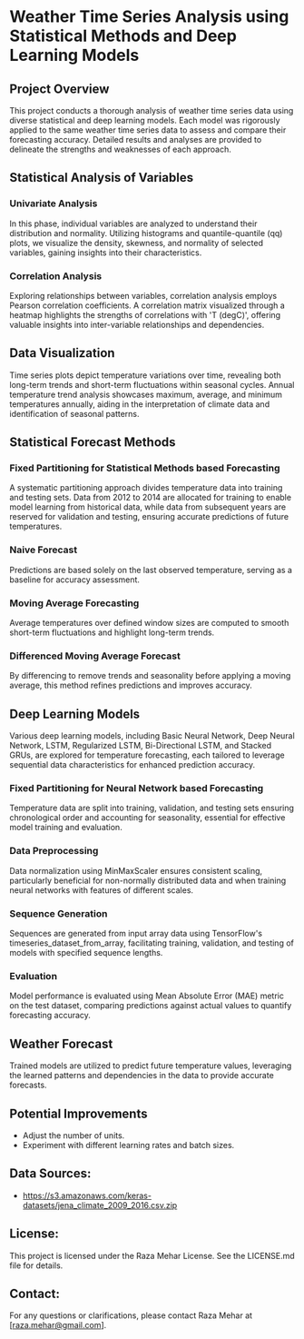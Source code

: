 # Weather Time Series Analysis using Statistical Methods and Deep Learning Models

## Project Overview
This project conducts a thorough analysis of weather time series data using diverse statistical and deep learning models. Each model was rigorously applied to the same weather time series data to assess and compare their forecasting accuracy. Detailed results and analyses are provided to delineate the strengths and weaknesses of each approach.

##  Statistical Analysis of Variables
### Univariate Analysis
In this phase, individual variables are analyzed to understand their distribution and normality. Utilizing histograms and quantile-quantile (qq) plots, we visualize the density, skewness, and normality of selected variables, gaining insights into their characteristics.

### Correlation Analysis
Exploring relationships between variables, correlation analysis employs Pearson correlation coefficients. A correlation matrix visualized through a heatmap highlights the strengths of correlations with 'T (degC)', offering valuable insights into inter-variable relationships and dependencies.

## Data Visualization
Time series plots depict temperature variations over time, revealing both long-term trends and short-term fluctuations within seasonal cycles. Annual temperature trend analysis showcases maximum, average, and minimum temperatures annually, aiding in the interpretation of climate data and identification of seasonal patterns.

## Statistical Forecast Methods

### Fixed Partitioning for Statistical Methods based Forecasting
A systematic partitioning approach divides temperature data into training and testing sets. Data from 2012 to 2014 are allocated for training to enable model learning from historical data, while data from subsequent years are reserved for validation and testing, ensuring accurate predictions of future temperatures.

### Naive Forecast
Predictions are based solely on the last observed temperature, serving as a baseline for accuracy assessment.

### Moving Average Forecasting
Average temperatures over defined window sizes are computed to smooth short-term fluctuations and highlight long-term trends.

### Differenced Moving Average Forecast
By differencing to remove trends and seasonality before applying a moving average, this method refines predictions and improves accuracy.

## Deep Learning Models
Various deep learning models, including Basic Neural Network, Deep Neural Network, LSTM, Regularized LSTM, Bi-Directional LSTM, and Stacked GRUs, are explored for temperature forecasting, each tailored to leverage sequential data characteristics for enhanced prediction accuracy.

### Fixed Partitioning for Neural Network based Forecasting
Temperature data are split into training, validation, and testing sets ensuring chronological order and accounting for seasonality, essential for effective model training and evaluation.

### Data Preprocessing
Data normalization using MinMaxScaler ensures consistent scaling, particularly beneficial for non-normally distributed data and when training neural networks with features of different scales.

### Sequence Generation
Sequences are generated from input array data using TensorFlow's timeseries_dataset_from_array, facilitating training, validation, and testing of models with specified sequence lengths.

### Evaluation
Model performance is evaluated using Mean Absolute Error (MAE) metric on the test dataset, comparing predictions against actual values to quantify forecasting accuracy.

## Weather Forecast
Trained models are utilized to predict future temperature values, leveraging the learned patterns and dependencies in the data to provide accurate forecasts.

## Potential Improvements
- Adjust the number of units.
- Experiment with different learning rates and batch sizes.

## Data Sources:
- https://s3.amazonaws.com/keras-datasets/jena_climate_2009_2016.csv.zip

## License:
This project is licensed under the Raza Mehar License. See the LICENSE.md file for details.

## Contact:
For any questions or clarifications, please contact Raza Mehar at [raza.mehar@gmail.com].
